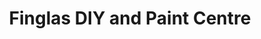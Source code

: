 ---
title: "Finglas DIY and Paint Centre"
url: /dublin/finglas-diy-and-paint-centre/
shop: hardware
---